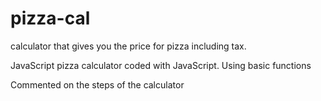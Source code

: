 # pizza-cal
calculator that gives you the price for pizza including tax.

JavaScript pizza calculator coded with JavaScript.
Using basic functions

Commented on the steps of the calculator
